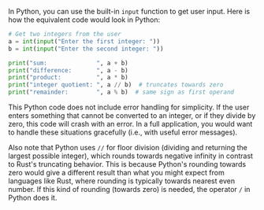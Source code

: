 In Python, you can use the built-in `input` function to get user input. Here is how the equivalent code would look in Python:

```python
# Get two integers from the user
a = int(input("Enter the first integer: "))
b = int(input("Enter the second integer: "))

print("sum:              ", a + b)
print("difference:       ", a - b)
print("product:          ", a * b)
print("integer quotient: ", a // b)  # truncates towards zero
print("remainder:        ", a % b)  # same sign as first operand
```

This Python code does not include error handling for simplicity. If the user enters something that cannot be converted to an integer, or if they divide by zero, this code will crash with an error. In a full application, you would want to handle these situations gracefully (i.e., with useful error messages). 

Also note that Python uses `//` for floor division (dividing and returning the largest possible integer), which rounds towards negative infinity in contrast to Rust's truncating behavior. This is because Python's rounding towards zero would give a different result than what you might expect from languages like Rust, where rounding is typically towards nearest even number. If this kind of rounding (towards zero) is needed, the operator `/` in Python does it.

